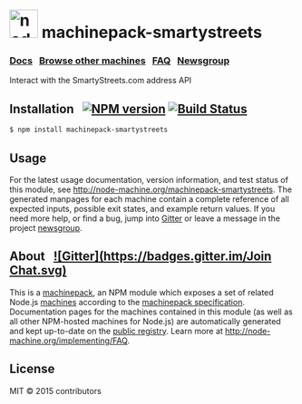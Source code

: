 
<h1>
  <a href="http://node-machine.org" title="Node-Machine public registry"><img alt="node-machine logo" title="Node-Machine Project" src="http://node-machine.org/images/machine-anthropomorph-for-white-bg.png" width="50" /></a>
  machinepack-smartystreets
</h1>

### [Docs](http://node-machine.org/machinepack-smartystreets) &nbsp; [Browse other machines](http://node-machine.org/machinepacks) &nbsp;  [FAQ](http://node-machine.org/implementing/FAQ)  &nbsp;  [Newsgroup](https://groups.google.com/forum/?hl=en#!forum/node-machine)

Interact with the SmartyStreets.com address API


## Installation &nbsp; [![NPM version](https://badge.fury.io/js/machinepack-smartystreets.svg)](http://badge.fury.io/js/machinepack-smartystreets) [![Build Status](https://travis-ci.org/mikermcneil/machinepack-smartystreets.png?branch=master)](https://travis-ci.org/mikermcneil/machinepack-smartystreets)

```sh
$ npm install machinepack-smartystreets
```

## Usage

For the latest usage documentation, version information, and test status of this module, see <a href="http://node-machine.org/machinepack-smartystreets" title="Interact with the SmartyStreets.com address API (for node.js)">http://node-machine.org/machinepack-smartystreets</a>.  The generated manpages for each machine contain a complete reference of all expected inputs, possible exit states, and example return values.  If you need more help, or find a bug, jump into [Gitter](https://gitter.im/node-machine/general) or leave a message in the project [newsgroup](https://groups.google.com/forum/?hl=en#!forum/node-machine).

## About  &nbsp; [![Gitter](https://badges.gitter.im/Join Chat.svg)](https://gitter.im/node-machine/general?utm_source=badge&utm_medium=badge&utm_campaign=pr-badge&utm_content=badge)

This is a [machinepack](http://node-machine.org/machinepacks), an NPM module which exposes a set of related Node.js [machines](http://node-machine.org/spec/machine) according to the [machinepack specification](http://node-machine.org/spec/machinepack).
Documentation pages for the machines contained in this module (as well as all other NPM-hosted machines for Node.js) are automatically generated and kept up-to-date on the <a href="http://node-machine.org" title="Public machine registry for Node.js">public registry</a>.
Learn more at <a href="http://node-machine.org/implementing/FAQ" title="Machine Project FAQ (for implementors)">http://node-machine.org/implementing/FAQ</a>.

## License

MIT &copy; 2015 contributors

